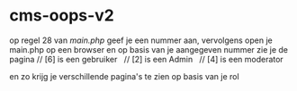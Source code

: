 # cms-oops-v2

op regel 28 van *main.php* geef je een nummer aan, vervolgens open je main.php op een browser en op basis van je aangegeven nummer zie je de pagina
// [6] is een gebruiker &nbsp;
// [2] is een Admin &nbsp;
// [4] is een moderator

en zo krijg je verschillende pagina's te zien op basis van je rol

